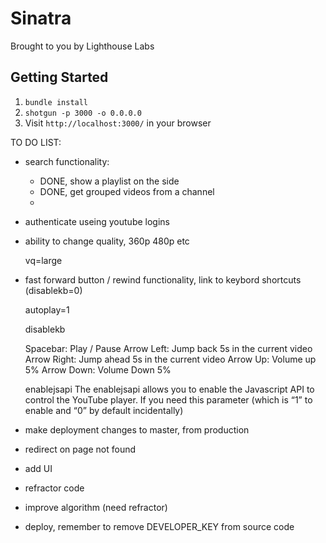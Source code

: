 Sinatra
=============

Brought to you by Lighthouse Labs

## Getting Started

1. `bundle install`
2. `shotgun -p 3000 -o 0.0.0.0`
3. Visit `http://localhost:3000/` in your browser

TO DO LIST:

- search functionality:
  - DONE, show a playlist on the side
  - DONE, get grouped videos from a channel
  - 
  
- authenticate useing youtube logins
- ability to change quality, 360p 480p etc
    
    vq=large

- fast forward button / rewind functionality, link to keybord shortcuts (disablekb=0) 

    autoplay=1

    disablekb

    Spacebar:  Play / Pause
    Arrow Left:  Jump back 5s in the current video
    Arrow Right:  Jump ahead 5s in the current video
    Arrow Up:  Volume up 5%
    Arrow Down:  Volume Down 5%


    enablejsapi
    The enablejsapi allows you to enable the Javascript API to control the YouTube player. If you need this parameter (which is “1” to enable and “0” by default incidentally)


- make deployment changes to master, from production
- redirect on page not found
- add UI
- refractor code
- improve algorithm (need refractor)
- deploy, remember to remove DEVELOPER_KEY from source code


